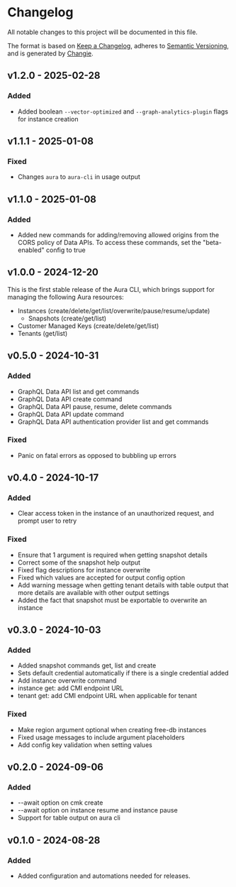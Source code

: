 # Changelog
All notable changes to this project will be documented in this file.

The format is based on [Keep a Changelog](https://keepachangelog.com/en/1.0.0/),
adheres to [Semantic Versioning](https://semver.org/spec/v2.0.0.html),
and is generated by [Changie](https://github.com/miniscruff/changie).


## v1.2.0 - 2025-02-28
### Added
* Added boolean `--vector-optimized` and `--graph-analytics-plugin` flags for instance creation

## v1.1.1 - 2025-01-08
### Fixed
* Changes `aura` to `aura-cli` in usage output

## v1.1.0 - 2025-01-08
### Added
* Added new commands for adding/removing allowed origins from the CORS policy of Data APIs. To access these commands, set the "beta-enabled" config to true

## v1.0.0 - 2024-12-20
This is the first stable release of the Aura CLI, which brings support for managing the following Aura resources:
* Instances (create/delete/get/list/overwrite/pause/resume/update)
  * Snapshots (create/get/list)
* Customer Managed Keys (create/delete/get/list)
* Tenants (get/list)


## v0.5.0 - 2024-10-31
### Added
* GraphQL Data API list and get commands
* GraphQL Data API create command
* GraphQL Data API pause, resume, delete commands
* GraphQL Data API update command
* GraphQL Data API authentication provider list and get commands
### Fixed
* Panic on fatal errors as opposed to bubbling up errors

## v0.4.0 - 2024-10-17
### Added
* Clear access token in the instance of an unauthorized request, and prompt user to retry
### Fixed
* Ensure that 1 argument is required when getting snapshot details
* Correct some of the snapshot help output
* Fixed flag descriptions for instance overwrite
* Fixed which values are accepted for output config option
* Add warning message when getting tenant details with table output that more details are available with other output settings
* Added the fact that snapshot must be exportable to overwrite an instance

## v0.3.0 - 2024-10-03
### Added
* Added snapshot commands get, list and create
* Sets default credential automatically if there is a single credential added
* Add instance overwrite command
* instance get: add CMI endpoint URL
* tenant get: add CMI endpoint URL when applicable for tenant
### Fixed
* Make region argument optional when creating free-db instances
* Fixed usage messages to include argument placeholders
* Add config key validation when setting values

## v0.2.0 - 2024-09-06
### Added
* --await option on cmk create
* --await option on instance resume and instance pause
* Support for table output on aura cli

## v0.1.0 - 2024-08-28
### Added
* Added configuration and automations needed for releases.
